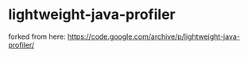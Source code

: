 # lightweight-java-profiler
forked from here: https://code.google.com/archive/p/lightweight-java-profiler/
